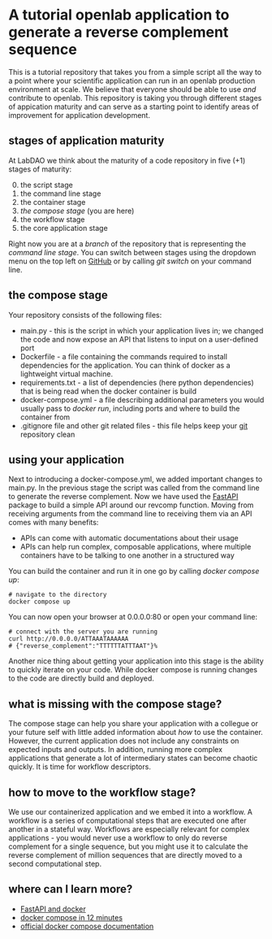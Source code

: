 # A tutorial openlab application to generate a reverse complement sequence
This is a tutorial repository that takes you from a simple script all the way to a point where your scientific application can run in an openlab production environment at scale. We believe that everyone should be able to use *and* contribute to openlab. This repository is taking you through different stages of appication maturity and can serve as a starting point to identify areas of improvement for application development. 

## stages of application maturity
At LabDAO we think about the maturity of a code repository in five (+1) stages of maturity: 

0. the script stage 
1. the command line stage
2. the container stage
3. *the compose stage* (you are here)
4. the workflow stage
5. the core application stage 

Right now you are at a *branch* of the repository that is representing the *command line stage*. You can switch between stages using the dropdown menu on the top left on [GitHub](https://github.com/labdao/lab-reverse_complement) or by calling *git switch* on your command line.

## the compose stage
Your repository consists of the following files: 
* main.py - this is the script in which your application lives in; we changed the code and now expose an API that listens to input on a user-defined port
* Dockerfile - a file containing the commands required to install dependencies for the application. You can think of docker as a lightweight virtual machine.
* requirements.txt - a list of dependencies (here python dependencies) that is being read when the docker container is build
* docker-compose.yml - a file describing additional parameters you would usually pass to *docker run*, including ports and where to build the container from
* .gitignore file and other git related files - this file helps keep your [git](https://lab.github.com/githubtraining/introduction-to-github) repository clean


## using your application
Next to introducing a docker-compose.yml, we added important changes to main.py. In the previous stage the script was called from the command line to generate the reverse complement. Now we have used the [FastAPI](https://fastapi.tiangolo.com/tutorial/first-steps/) package to build a simple API around our revcomp function. Moving from receiving arguments from the command line to receiving them via an API comes with many benefits: 
* APIs can come with automatic documentations about their usage 
* APIs can help run complex, composable applications, where multiple containers have to be talking to one another in a structured way

You can build the container and run it in one go by calling *docker compose up*:
```
# navigate to the directory
docker compose up
```

You can now open your browser at 0.0.0.0:80 or open your command line:
```
# connect with the server you are running
curl http://0.0.0.0/ATTAAATAAAAAA
# {"reverse_complement":"TTTTTTATTTAAT"}%      
```

Another nice thing about getting your application into this stage is the ability to quickly iterate on your code. While docker compose is running changes to the code are directly build and deployed.

## what is missing with the compose stage?
The compose stage can help you share your application with a collegue or your future self with little added information about *how* to use the container. However, the current application does not include any constraints on expected inputs and outputs. In addition, running more complex applications that generate a lot of intermediary states can become chaotic quickly. It is time for workflow descriptors.

## how to move to the workflow stage?
We use our containerized application and we embed it into a workflow. A workflow is a series of computational steps that are executed one after another in a stateful way. Workflows are especially relevant for complex applications - you would never use a workflow to only do reverse complement for a single sequence, but you might use it to calculate the reverse complement of million sequences that are directly moved to a second computational step. 

## where can I learn more? 
* [FastAPI and docker](https://fastapi.tiangolo.com/deployment/docker/#what-is-a-container)
* [docker compose in 12 minutes](https://www.youtube.com/watch?v=Qw9zlE3t8Ko)
* [official docker compose documentation](https://docs.docker.com/compose/)

